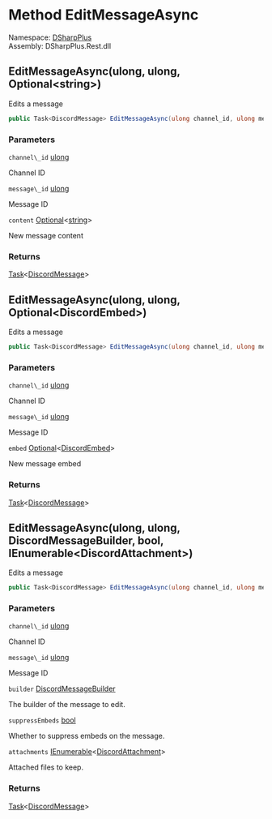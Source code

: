 # Method EditMessageAsync

Namespace: [DSharpPlus](DSharpPlus.md)  
Assembly: DSharpPlus.Rest.dll

## <a id="DSharpPlus_DiscordRestClient_EditMessageAsync_System_UInt64_System_UInt64_DSharpPlus_Entities_Optional_System_String__"></a>EditMessageAsync\(ulong, ulong, Optional<string\>\)

Edits a message

```csharp
public Task<DiscordMessage> EditMessageAsync(ulong channel_id, ulong message_id, Optional<string> content)
```

### Parameters

`channel\_id` [ulong](https://learn.microsoft.com/dotnet/api/system.uint64)

Channel ID

`message\_id` [ulong](https://learn.microsoft.com/dotnet/api/system.uint64)

Message ID

`content` [Optional](DSharpPlus.Entities.Optional\-1.md)<[string](https://learn.microsoft.com/dotnet/api/system.string)\>

New message content

### Returns

[Task](https://learn.microsoft.com/dotnet/api/system.threading.tasks.task\-1)<[DiscordMessage](DSharpPlus.Entities.DiscordMessage.md)\>

## <a id="DSharpPlus_DiscordRestClient_EditMessageAsync_System_UInt64_System_UInt64_DSharpPlus_Entities_Optional_DSharpPlus_Entities_DiscordEmbed__"></a>EditMessageAsync\(ulong, ulong, Optional<DiscordEmbed\>\)

Edits a message

```csharp
public Task<DiscordMessage> EditMessageAsync(ulong channel_id, ulong message_id, Optional<DiscordEmbed> embed)
```

### Parameters

`channel\_id` [ulong](https://learn.microsoft.com/dotnet/api/system.uint64)

Channel ID

`message\_id` [ulong](https://learn.microsoft.com/dotnet/api/system.uint64)

Message ID

`embed` [Optional](DSharpPlus.Entities.Optional\-1.md)<[DiscordEmbed](DSharpPlus.Entities.DiscordEmbed.md)\>

New message embed

### Returns

[Task](https://learn.microsoft.com/dotnet/api/system.threading.tasks.task\-1)<[DiscordMessage](DSharpPlus.Entities.DiscordMessage.md)\>

## <a id="DSharpPlus_DiscordRestClient_EditMessageAsync_System_UInt64_System_UInt64_DSharpPlus_Entities_DiscordMessageBuilder_System_Boolean_System_Collections_Generic_IEnumerable_DSharpPlus_Entities_DiscordAttachment__"></a>EditMessageAsync\(ulong, ulong, DiscordMessageBuilder, bool, IEnumerable<DiscordAttachment\>\)

Edits a message

```csharp
public Task<DiscordMessage> EditMessageAsync(ulong channel_id, ulong message_id, DiscordMessageBuilder builder, bool suppressEmbeds = false, IEnumerable<DiscordAttachment> attachments = null)
```

### Parameters

`channel\_id` [ulong](https://learn.microsoft.com/dotnet/api/system.uint64)

Channel ID

`message\_id` [ulong](https://learn.microsoft.com/dotnet/api/system.uint64)

Message ID

`builder` [DiscordMessageBuilder](DSharpPlus.Entities.DiscordMessageBuilder.md)

The builder of the message to edit.

`suppressEmbeds` [bool](https://learn.microsoft.com/dotnet/api/system.boolean)

Whether to suppress embeds on the message.

`attachments` [IEnumerable](https://learn.microsoft.com/dotnet/api/system.collections.generic.ienumerable\-1)<[DiscordAttachment](DSharpPlus.Entities.DiscordAttachment.md)\>

Attached files to keep.

### Returns

[Task](https://learn.microsoft.com/dotnet/api/system.threading.tasks.task\-1)<[DiscordMessage](DSharpPlus.Entities.DiscordMessage.md)\>

